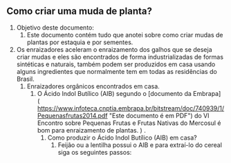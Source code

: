 <header>
   <nav id="nav">
      <div w3-include-html="/menu.inc"></div>
      <div class="title"> <script>document.write(document.title);</script></div>
   </nav>
</header>

<article id="article">

# Como criar uma muda de planta?

1. Objetivo deste documento:
   1. Este documento contém tudo que anotei sobre como criar mudas de plantas por estaquia e por sementes.
2. Os enraizadores aceleram o enraizamento dos galhos que se deseja criar mudas e eles são encontrados de forma industrializadas de formas sintéticas e naturais, também podem ser produzidos em casa usando alguns ingredientes que normalmente tem em todas as residências do Brasil.
   1. Enraizadores orgânicos encontrados em casa.
      1. O Ácido Indol Butílico (AIB) segundo o [documento da Embrapa] ( https://www.infoteca.cnptia.embrapa.br/bitstream/doc/740939/1/Pequenasfrutas2014.pdf "Este documento é em PDF") do VI Encontro sobre Pequenas Frutas e Frutas Nativas do Mercosul é bom para enraizamento de plantas. ) .
         1. Como produzir o Ácido Indol Butílico (AIB) em casa?
            1. Feijão ou a lentilha possui o AIB e para extraí-lo do cereal siga os seguintes passos:

</article>

<!-- markdownlint-disable-next-line -->
<script>  includeHTML(); </script>
